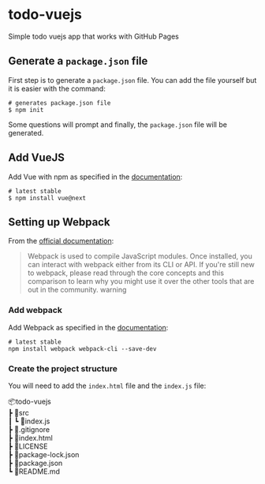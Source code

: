# todo-vuejs

Simple todo vuejs app that works with GitHub Pages

## Generate a `package.json` file

First step is to generate a `package.json` file. You can add the file yourself but it is easier with the command:

```console
# generates package.json file
$ npm init
```

Some questions will prompt and finally, the `package.json` file will be generated.

## Add VueJS

Add Vue with npm as specified in the [documentation](https://v3.vuejs.org/guide/installation.html#npm):

```console
# latest stable
$ npm install vue@next
```

## Setting up Webpack

From the [official documentation](https://webpack.js.org/guides/getting-started/):

> Webpack is used to compile JavaScript modules. Once installed, you can interact with webpack either from its CLI or API. If you're still new to webpack, please read through the core concepts and this comparison to learn why you might use it over the other tools that are out in the community.
warning

### Add webpack

Add Webpack as specified in the [documentation](https://webpack.js.org/guides/getting-started#basic-setup):

```console
# latest stable
npm install webpack webpack-cli --save-dev
```

### Create the project structure

You will need to add the `index.html` file and the `index.js` file:

📦todo-vuejs  
 ┣ 📂src  
 ┃ ┗ 📜index.js  
 ┣ 📜.gitignore  
 ┣ 📜index.html  
 ┣ 📜LICENSE  
 ┣ 📜package-lock.json  
 ┣ 📜package.json  
 ┗ 📜README.md  
